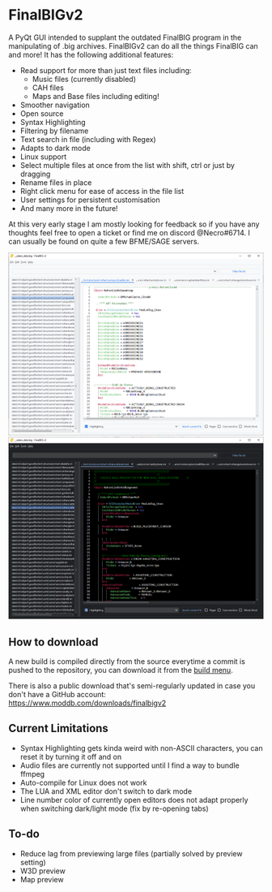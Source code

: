 # FinalBIGv2

A PyQt GUI intended to supplant the outdated FinalBIG program in the manipulating of .big archives. FinalBIGv2 can do all the things FinalBIG can and more! It has the following additional features:

* Read support for more than just text files including:
    * Music files (currently disabled)
    * CAH files
    * Maps and Base files including editing!
* Smoother navigation
* Open source
* Syntax Highlighting
* Filtering by filename
* Text search in file (including with Regex)
* Adapts to dark mode
* Linux support
* Select multiple files at once from the list with shift, ctrl or just by dragging
* Rename files in place
* Right click menu for ease of access in the file list
* User settings for persistent customisation
* And many more in the future!

At this very early stage I am mostly looking for feedback so if you have any thoughts feel free to open a ticket or find me on discord @Necro#6714. I can usually be found on quite a few BFME/SAGE servers.

![Demo of the GUI](demo_light.png)
![Demo of the GUI](demo_dark.png)


## How to download
A new build is compiled directly from the source everytime a commit is pushed to the repository, you can download it from the [build menu](https://github.com/ClementJ18/finalBIGv2/actions/workflows/main.yml?query=branch%3Amain).

There is also a public download that's semi-regularly updated in case you don't have a GitHub account: https://www.moddb.com/downloads/finalbigv2

## Current Limitations
* Syntax Highlighting gets kinda weird with non-ASCII characters, you can reset it by turning it off and on
* Audio files are currently not supported until I find a way to bundle ffmpeg
* Auto-compile for Linux does not work
* The LUA and XML editor don't switch to dark mode
* Line number color of currently open editors does not adapt properly when switching dark/light mode (fix by re-opening tabs)

## To-do
* Reduce lag from previewing large files (partially solved by preview setting)
* W3D preview
* Map preview
